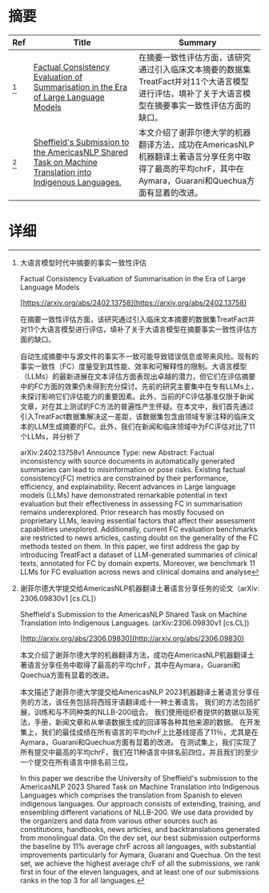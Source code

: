 # 摘要

| Ref | Title | Summary |
| --- | --- | --- |
| [^1] | [Factual Consistency Evaluation of Summarisation in the Era of Large Language Models](https://arxiv.org/abs/2402.13758) | 在摘要一致性评估方面，该研究通过引入临床文本摘要的数据集TreatFact并对11个大语言模型进行评估，填补了关于大语言模型在摘要事实一致性评估方面的缺口。 |
| [^2] | [Sheffield's Submission to the AmericasNLP Shared Task on Machine Translation into Indigenous Languages.](http://arxiv.org/abs/2306.09830) | 本文介绍了谢菲尔德大学的机器翻译方法，成功在AmericasNLP机器翻译土著语言分享任务中取得了最高的平均chrF，其中在Aymara，Guarani和Quechua方面有显着的改进。 |

# 详细

[^1]: 大语言模型时代中摘要的事实一致性评估

    Factual Consistency Evaluation of Summarisation in the Era of Large Language Models

    [https://arxiv.org/abs/2402.13758](https://arxiv.org/abs/2402.13758)

    在摘要一致性评估方面，该研究通过引入临床文本摘要的数据集TreatFact并对11个大语言模型进行评估，填补了关于大语言模型在摘要事实一致性评估方面的缺口。

    

    自动生成摘要中与源文件的事实不一致可能导致错误信息或带来风险。现有的事实一致性（FC）度量受到其性能、效率和可解释性的限制。大语言模型（LLMs）的最新进展在文本评估方面表现出卓越的潜力，但它们在评估摘要中的FC方面的效果仍未得到充分探讨。先前的研究主要集中在专有LLMs上，未探讨影响它们评估能力的重要因素。此外，当前的FC评估基准仅限于新闻文章，对在其上测试的FC方法的普遍性产生怀疑。在本文中，我们首先通过引入TreatFact数据集解决这一差距，该数据集包含由领域专家注释的临床文本的LLM生成摘要的FC。此外，我们在新闻和临床领域中为FC评估对比了11个LLMs，并分析了

    arXiv:2402.13758v1 Announce Type: new  Abstract: Factual inconsistency with source documents in automatically generated summaries can lead to misinformation or pose risks. Existing factual consistency(FC) metrics are constrained by their performance, efficiency, and explainability. Recent advances in Large language models (LLMs) have demonstrated remarkable potential in text evaluation but their effectiveness in assessing FC in summarisation remains underexplored. Prior research has mostly focused on proprietary LLMs, leaving essential factors that affect their assessment capabilities unexplored. Additionally, current FC evaluation benchmarks are restricted to news articles, casting doubt on the generality of the FC methods tested on them. In this paper, we first address the gap by introducing TreatFact a dataset of LLM-generated summaries of clinical texts, annotated for FC by domain experts. Moreover, we benchmark 11 LLMs for FC evaluation across news and clinical domains and analyse
    
[^2]: 谢菲尔德大学提交给AmericasNLP机器翻译土著语言分享任务的论文（arXiv: 2306.09830v1 [cs.CL]）

    Sheffield's Submission to the AmericasNLP Shared Task on Machine Translation into Indigenous Languages. (arXiv:2306.09830v1 [cs.CL])

    [http://arxiv.org/abs/2306.09830](http://arxiv.org/abs/2306.09830)

    本文介绍了谢菲尔德大学的机器翻译方法，成功在AmericasNLP机器翻译土著语言分享任务中取得了最高的平均chrF，其中在Aymara，Guarani和Quechua方面有显着的改进。

    

    本文描述了谢菲尔德大学提交给AmericasNLP 2023机器翻译土著语言分享任务的方法，该任务包括将西班牙语翻译成十一种土著语言。 我们的方法包括扩展，训练和与不同种类的NLLB-200组合。 我们使用组织者提供的数据以及宪法，手册，新闻文章和从单语数据生成的回译等各种其他来源的数据。 在开发集上，我们的最佳成绩在所有语言的平均chrF上比基线提高了11％，尤其是在Aymara，Guarani和Quechua方面有显着的改进。 在测试集上，我们实现了所有提交中最高的平均chrF，我们在11种语言中排名前四位，并且我们的至少一个提交在所有语言中排名前三位。

    In this paper we describe the University of Sheffield's submission to the AmericasNLP 2023 Shared Task on Machine Translation into Indigenous Languages which comprises the translation from Spanish to eleven indigenous languages. Our approach consists of extending, training, and ensembling different variations of NLLB-200. We use data provided by the organizers and data from various other sources such as constitutions, handbooks, news articles, and backtranslations generated from monolingual data. On the dev set, our best submission outperforms the baseline by 11% average chrF across all languages, with substantial improvements particularly for Aymara, Guarani and Quechua. On the test set, we achieve the highest average chrF of all the submissions, we rank first in four of the eleven languages, and at least one of our submissions ranks in the top 3 for all languages.
    


